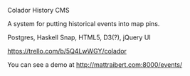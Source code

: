 Colador History CMS

A system for putting historical events into map pins.

Postgres, Haskell Snap, HTML5, D3(?), jQuery UI


https://trello.com/b/5Q4LwWGY/colador

You can see a demo at http://mattraibert.com:8000/events/
